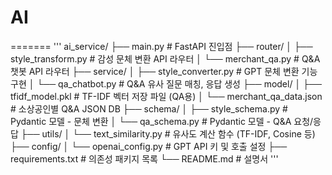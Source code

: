 
# AI
=======
'''
ai_service/
├── main.py                      # FastAPI 진입점
├── router/
│   ├── style_transform.py       # 감성 문체 변환 API 라우터
│   └── merchant_qa.py           # Q&A 챗봇 API 라우터
├── service/
│   ├── style_converter.py       # GPT 문체 변환 기능 구현
│   └── qa_chatbot.py            # Q&A 유사 질문 매칭, 응답 생성
├── model/
│   ├── tfidf_model.pkl          # TF-IDF 벡터 저장 파일 (QA용)
│   └── merchant_qa_data.json    # 소상공인별 Q&A JSON DB
├── schema/
│   ├── style_schema.py          # Pydantic 모델 - 문체 변환
│   └── qa_schema.py             # Pydantic 모델 - Q&A 요청/응답
├── utils/
│   └── text_similarity.py       # 유사도 계산 함수 (TF-IDF, Cosine 등)
├── config/
│   └── openai_config.py         # GPT API 키 및 호출 설정
├── requirements.txt             # 의존성 패키지 목록
└── README.md                    # 설명서
'''

